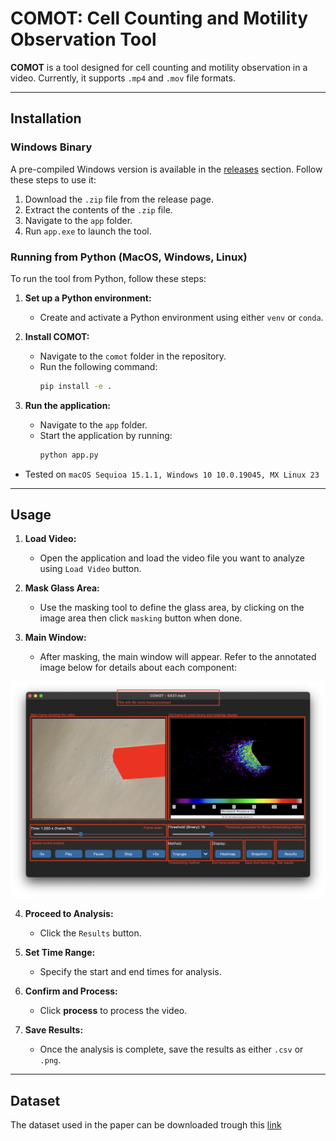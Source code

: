 # **COMOT: Cell Counting and Motility Observation Tool**

**COMOT** is a tool designed for cell counting and motility observation in a video. Currently, it supports `.mp4` and `.mov` file formats.

---

## **Installation**

### **Windows Binary**

A pre-compiled Windows version is available in the [releases](https://github.com/d191761/comot/releases) section. Follow these steps to use it:
1. Download the `.zip` file from the release page.
2. Extract the contents of the `.zip` file.
3. Navigate to the `app` folder.
4. Run `app.exe` to launch the tool.

### **Running from Python (MacOS, Windows, Linux)**

To run the tool from Python, follow these steps:

1. **Set up a Python environment:**
   - Create and activate a Python environment using either `venv` or `conda`.

2. **Install COMOT:**
   - Navigate to the `comot` folder in the repository.
   - Run the following command:
     ```bash
     pip install -e .
     ```

3. **Run the application:**
   - Navigate to the `app` folder.
   - Start the application by running:
     ```bash
     python app.py
     ```

* Tested on `macOS Sequioa 15.1.1, Windows 10 10.0.19045, MX Linux 23`
---

## **Usage**

1. **Load Video:**
   - Open the application and load the video file you want to analyze using `Load Video` button.

2. **Mask Glass Area:**
   - Use the masking tool to define the glass area, by clicking on the image area then click `masking` button when done.

3. **Main Window:**
   - After masking, the main window will appear. Refer to the annotated image below for details about each component:

![Main Window Annotation](docs/comot_main_with_annotation.png)

4. **Proceed to Analysis:**
   - Click the `Results` button.

5. **Set Time Range:**
   - Specify the start and end times for analysis.

6. **Confirm and Process:**
   - Click **process** to process the video.

7. **Save Results:**
   - Once the analysis is complete, save the results as either `.csv` or `.png`.

---
## Dataset

The dataset used in the paper can be downloaded trough this [link](#)

